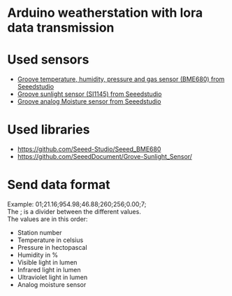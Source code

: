 # Arduino weatherstation with lora data transmission

# Used sensors
* [Groove temperature, humidity, pressure and gas sensor (BME680) from Seeedstudio](http://wiki.seeedstudio.com/Grove-Temperature_Humidity_Pressure_Gas_Sensor_BME680/)
* [Groove sunlight sensor (SI1145) from Seeedstudio](http://wiki.seeedstudio.com/Grove-Sunlight_Sensor/)
* [Groove analog Moisture sensor from Seeedstudio](http://wiki.seeedstudio.com/Grove-Moisture_Sensor/)

# Used libraries
* https://github.com/Seeed-Studio/Seeed_BME680
* https://github.com/SeeedDocument/Grove-Sunlight_Sensor/

# Send data format
Example: 01;21.16;954.98;46.88;260;256;0.00;7;  
The ; is a divider between the different values.  
The values are in this order:
* Station number
* Temperature in celsius
* Pressure in hectopascal
* Humidity in %
* Visible light in lumen
* Infrared light in lumen
* Ultraviolet light in lumen
* Analog moisture sensor
